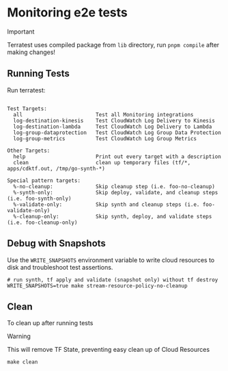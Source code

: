 # Monitoring e2e tests

> [!IMPORTANT]
> Terratest uses compiled package from `lib` directory, run `pnpm compile` after making changes!

## Running Tests

Run terratest:

```console

Test Targets:
  all                        Test all Monitoring integrations
  log-destination-kinesis    Test CloudWatch Log Delivery to Kinesis
  log-destination-lambda     Test CloudWatch Log Delivery to Lambda
  log-group-dataprotection   Test CloudWatch Log Group Data Protection
  log-group-metrics          Test CloudWatch Log Group Metrics

Other Targets:
  help                       Print out every target with a description
  clean                      clean up temporary files (tf/*, apps/cdktf.out, /tmp/go-synth-*)

Special pattern targets:
  %-no-cleanup:              Skip cleanup step (i.e. foo-no-cleanup)
  %-synth-only:              Skip deploy, validate, and cleanup steps (i.e. foo-synth-only)
  %-validate-only:           Skip synth and cleanup steps (i.e. foo-validate-only)
  %-cleanup-only:            Skip synth, deploy, and validate steps (i.e. foo-cleanup-only)
```

## Debug with Snapshots

Use the `WRITE_SNAPSHOTS` environment variable to write cloud resources to disk and troubleshoot test assertions.

```console
# run synth, tf apply and validate (snapshot only) without tf destroy
WRITE_SNAPSHOTS=true make stream-resource-policy-no-cleanup
```

## Clean

To clean up after running tests

> [!WARNING]
> This will remove TF State, preventing easy clean up of Cloud Resources

```console
make clean
```
